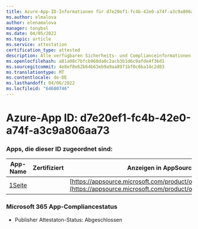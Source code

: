 ```yaml
---
title: Azure-App-ID-Informationen für d7e20ef1-fc4b-42e0-a74f-a3c9a806aa73
ms.author: elmalova
author: elenamalova
manager: tonybal
ms.date: 04/05/2022
ms.topic: article
ms.service: attestation
certification_type: attested
description: Alle verfügbaren Sicherheits- und Complianceinformationen für d7e20ef1-fc4b-42e0-a74f-a3c9a806aa73.
ms.openlocfilehash: a81a08c7bfcb968da0c2acb3b1d6c9afde4f36d1
ms.sourcegitcommit: 4e8ef8e62b64b63eb9a9aa8971bf0c6ba14c2d03
ms.translationtype: MT
ms.contentlocale: de-DE
ms.lasthandoff: 04/06/2022
ms.locfileid: "64680746"
---
```

# <a name="azure-app-id-d7e20ef1-fc4b-42e0-a74f-a3c9a806aa73"></a>Azure-App ID: d7e20ef1-fc4b-42e0-a74f-a3c9a806aa73


### <a name="apps-associated-with-this-id"></a>Apps, die dieser ID zugeordnet sind:
| **App-Name** | **Zertifiziert** | **Anzeigen in AppSource** |
|--------------|---------------|-----------------------|
| [1Seite](../forward/WA200003900.md) |  | [https://appsource.microsoft.com/product/office/WA200003900](https://appsource.microsoft.com/product/office/WA200003900) |

### <a name="microsoft-365-app-compliance-status"></a>Microsoft 365 App-Compliancestatus
- Publisher Attestaton-Status: Abgeschlossen
